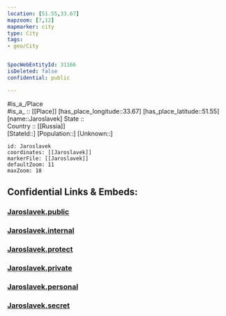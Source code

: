 ```yaml
---
location: [51.55,33.67] 
mapzoom: [7,12] 
mapmarker: city 
type: City
tags:
- geo/City


SpocWebEntityId: 31166
isDeleted: false
confidential: public

---
```

#is_a_/Place  
#is_a_ :: [[Place]] 
[has_place_longitude::33.67] 
[has_place_latitude::51.55] 
[name::Jaroslavek] 
State ::  
Country :: [[Russia]]  
[StateId::] 
[Population::] 
[Unknown::] 


```leaflet
id: Jaroslavek
coordinates: [[Jaroslavek]] 
markerFile: [[Jaroslavek]] 
defaultZoom: 11 
maxZoom: 18
```


## Confidential Links & Embeds: 

### [Jaroslavek.public](/_public/\Earth\Continent\Europe\Europe~East\Ukraine\Regions~Ukraine\Sumy\CityJaroslavek.public.md) 

### [Jaroslavek.internal](/_internal/\Earth\Continent\Europe\Europe~East\Ukraine\Regions~Ukraine\Sumy\CityJaroslavek.internal.md) 

### [Jaroslavek.protect](/_protect/\Earth\Continent\Europe\Europe~East\Ukraine\Regions~Ukraine\Sumy\CityJaroslavek.protect.md) 

### [Jaroslavek.private](/_private/\Earth\Continent\Europe\Europe~East\Ukraine\Regions~Ukraine\Sumy\CityJaroslavek.private.md) 

### [Jaroslavek.personal](/_personal/\Earth\Continent\Europe\Europe~East\Ukraine\Regions~Ukraine\Sumy\CityJaroslavek.personal.md) 

### [Jaroslavek.secret](/_secret/\Earth\Continent\Europe\Europe~East\Ukraine\Regions~Ukraine\Sumy\CityJaroslavek.secret.md)

